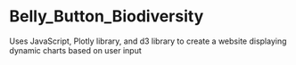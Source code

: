 # Belly_Button_Biodiversity
Uses JavaScript, Plotly library, and d3 library to create a website displaying dynamic charts based on user input
